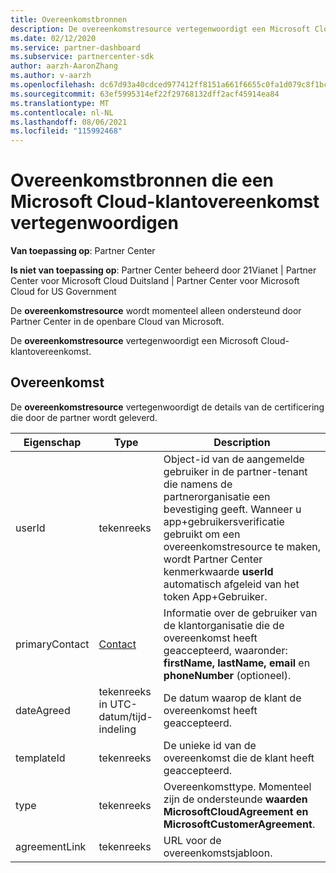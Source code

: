 ```yaml
---
title: Overeenkomstbronnen
description: De overeenkomstresource vertegenwoordigt een Microsoft Cloud-klantovereenkomst met details van de certificering die door de partner wordt geleverd.
ms.date: 02/12/2020
ms.service: partner-dashboard
ms.subservice: partnercenter-sdk
author: aarzh-AaronZhang
ms.author: v-aarzh
ms.openlocfilehash: dc67d93a40cdced977412ff8151a661f6655c0fa1d079c8f1bc468f0f8b1eea2
ms.sourcegitcommit: 63ef5995314ef22f29768132dff2acf45914ea84
ms.translationtype: MT
ms.contentlocale: nl-NL
ms.lasthandoff: 08/06/2021
ms.locfileid: "115992468"
---
```

# <a name="agreement-resources-representing-a-microsoft-cloud-customer-agreement"></a>Overeenkomstbronnen die een Microsoft Cloud-klantovereenkomst vertegenwoordigen

**Van toepassing op**: Partner Center

**Is niet van toepassing op**: Partner Center beheerd door 21Vianet | Partner Center voor Microsoft Cloud Duitsland | Partner Center voor Microsoft Cloud for US Government

De **overeenkomstresource** wordt momenteel alleen ondersteund door Partner Center in de openbare Cloud van Microsoft.

De **overeenkomstresource** vertegenwoordigt een Microsoft Cloud-klantovereenkomst.

## <a name="agreement"></a>Overeenkomst

De **overeenkomstresource** vertegenwoordigt de details van de certificering die door de partner wordt geleverd.

| Eigenschap       | Type   | Description                                                                                               |
|----------------|--------|-----------------------------------------------------------------------------------------------------------|
| userId         | tekenreeks                         | Object-id van de aangemelde gebruiker in de partner-tenant die namens de partnerorganisatie een bevestiging geeft. Wanneer u app+gebruikersverificatie gebruikt om een overeenkomstresource te maken, wordt Partner Center kenmerkwaarde **userId** automatisch afgeleid van het token App+Gebruiker.                                                                             |
| primaryContact | [Contact](./utility-resources.md#contact) | Informatie over de gebruiker van de klantorganisatie die de overeenkomst heeft geaccepteerd, waaronder:  **firstName,** **lastName,** **email** en **phoneNumber** (optioneel). |
| dateAgreed     | tekenreeks in UTC-datum/tijd-indeling | De datum waarop de klant de overeenkomst heeft geaccepteerd.                                 |
| templateId     |tekenreeks                          | De unieke id van de overeenkomst die de klant heeft geaccepteerd. |
| type           |tekenreeks                          | Overeenkomsttype. Momenteel zijn de ondersteunde **waarden MicrosoftCloudAgreement** **en MicrosoftCustomerAgreement**.|
| agreementLink  | tekenreeks                         | URL voor de overeenkomstsjabloon.                                                    |
